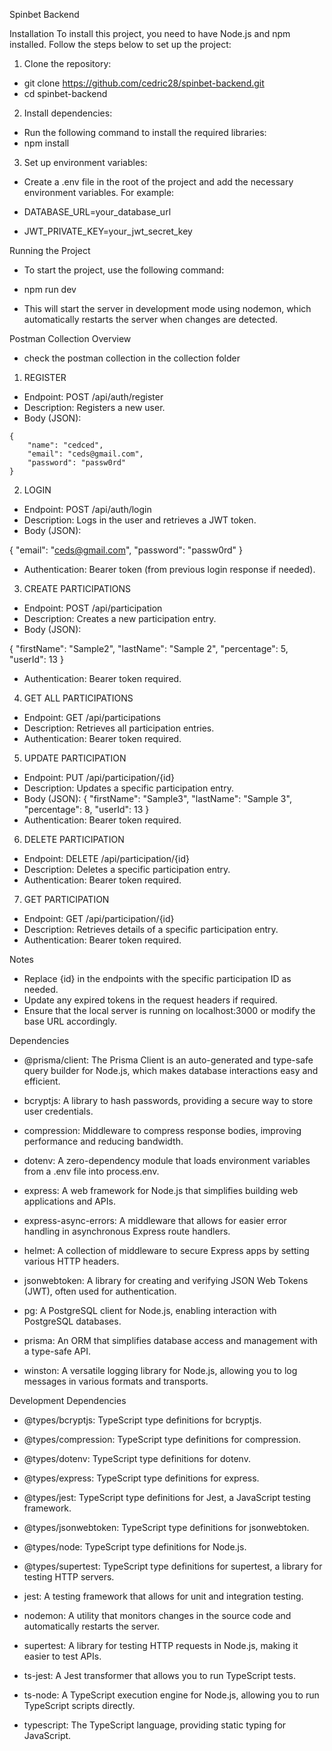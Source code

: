 Spinbet Backend

Installation
To install this project, you need to have Node.js and npm installed. Follow the steps below to set up the project:

1. Clone the repository:
- git clone <https://github.com/cedric28/spinbet-backend.git>
- cd spinbet-backend

2. Install dependencies:
- Run the following command to install the required libraries:
- npm install

3. Set up environment variables:

- Create a .env file in the root of the project and add the necessary environment variables. For example:

- DATABASE_URL=your_database_url
- JWT_PRIVATE_KEY=your_jwt_secret_key

Running the Project
- To start the project, use the following command:

- npm run dev

- This will start the server in development mode using nodemon, which automatically restarts the server when changes are detected.


Postman Collection Overview
- check the postman collection in the collection folder

1. REGISTER 
- Endpoint: POST /api/auth/register
- Description: Registers a new user.
- Body (JSON):
```
{
    "name": "cedced",
    "email": "ceds@gmail.com",
    "password": "passw0rd"
}
```

2. LOGIN
- Endpoint: POST /api/auth/login
- Description: Logs in the user and retrieves a JWT token.
- Body (JSON):

{
    "email": "ceds@gmail.com",
    "password": "passw0rd"
}

- Authentication: Bearer token (from previous login response if needed).

3. CREATE PARTICIPATIONS

- Endpoint: POST /api/participation
- Description: Creates a new participation entry.
- Body (JSON):

{
    "firstName": "Sample2",
    "lastName": "Sample 2",
    "percentage": 5,
    "userId": 13
}

- Authentication: Bearer token required.
4. GET ALL PARTICIPATIONS
- Endpoint: GET /api/participations
- Description: Retrieves all participation entries.
- Authentication: Bearer token required.

5. UPDATE PARTICIPATION
- Endpoint: PUT /api/participation/{id}
- Description: Updates a specific participation entry.
- Body (JSON):
{
    "firstName": "Sample3",
    "lastName": "Sample 3",
    "percentage": 8,
    "userId": 13
}
- Authentication: Bearer token required.

6. DELETE PARTICIPATION
- Endpoint: DELETE /api/participation/{id}
- Description: Deletes a specific participation entry.
- Authentication: Bearer token required.

7. GET PARTICIPATION
- Endpoint: GET /api/participation/{id}
- Description: Retrieves details of a specific participation entry.
- Authentication: Bearer token required.

Notes
- Replace {id} in the endpoints with the specific participation ID as needed.
- Update any expired tokens in the request headers if required.
- Ensure that the local server is running on localhost:3000 or modify the base URL accordingly.


Dependencies
- @prisma/client: The Prisma Client is an auto-generated and type-safe query builder for Node.js, which makes database interactions easy and efficient.

- bcryptjs: A library to hash passwords, providing a secure way to store user credentials.

- compression: Middleware to compress response bodies, improving performance and reducing bandwidth.

- dotenv: A zero-dependency module that loads environment variables from a .env file into process.env.

- express: A web framework for Node.js that simplifies building web applications and APIs.

- express-async-errors: A middleware that allows for easier error handling in asynchronous Express route handlers.

- helmet: A collection of middleware to secure Express apps by setting various HTTP headers.

- jsonwebtoken: A library for creating and verifying JSON Web Tokens (JWT), often used for authentication.

- pg: A PostgreSQL client for Node.js, enabling interaction with PostgreSQL databases.

- prisma: An ORM that simplifies database access and management with a type-safe API.

-  winston: A versatile logging library for Node.js, allowing you to log messages in various formats and transports.

Development Dependencies
- @types/bcryptjs: TypeScript type definitions for bcryptjs.

- @types/compression: TypeScript type definitions for compression.

- @types/dotenv: TypeScript type definitions for dotenv.

- @types/express: TypeScript type definitions for express.

- @types/jest: TypeScript type definitions for Jest, a JavaScript testing framework.

- @types/jsonwebtoken: TypeScript type definitions for jsonwebtoken.

- @types/node: TypeScript type definitions for Node.js.

- @types/supertest: TypeScript type definitions for supertest, a library for testing HTTP servers.

- jest: A testing framework that allows for unit and integration testing.

- nodemon: A utility that monitors changes in the source code and automatically restarts the server.

- supertest: A library for testing HTTP requests in Node.js, making it easier to test APIs.

- ts-jest: A Jest transformer that allows you to run TypeScript tests.

- ts-node: A TypeScript execution engine for Node.js, allowing you to run TypeScript scripts directly.

- typescript: The TypeScript language, providing static typing for JavaScript.